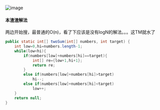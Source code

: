 ![image](http://ww4.sinaimg.cn/large/005CRBrHgw1f8ltjpca5rj30or05u0sv.jpg)

#### 本渣渣解法
两边开始搜，最普通的O(n)，看了下应该是没有logN的解法。。。这TM就水了
```Java
public static int[] twoSum(int[] numbers, int target) {
    int low=0,hi=numbers.length-1;
    while(low<hi){
    	if(numbers[low]+numbers[hi]==target){
    		int[] re={low+1,hi+1};
    		return re;
    	}
    	else if(numbers[low]+numbers[hi]>target)
    		hi--;
    	else if(numbers[low]+numbers[hi]<target)
    		low++;
    }
    return null;
}
```
